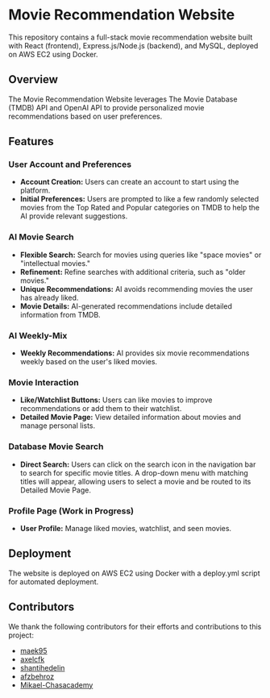 # Movie Recommendation Website

This repository contains a full-stack movie recommendation website built with React (frontend), Express.js/Node.js (backend), and MySQL, deployed on AWS EC2 using Docker.

## Overview

The Movie Recommendation Website leverages The Movie Database (TMDB) API and OpenAI API to provide personalized movie recommendations based on user preferences.

## Features

### User Account and Preferences
- **Account Creation:** Users can create an account to start using the platform.
- **Initial Preferences:** Users are prompted to like a few randomly selected movies from the Top Rated and Popular categories on TMDB to help the AI provide relevant suggestions.

### AI Movie Search
- **Flexible Search:** Search for movies using queries like "space movies" or "intellectual movies."
- **Refinement:** Refine searches with additional criteria, such as "older movies."
- **Unique Recommendations:** AI avoids recommending movies the user has already liked.
- **Movie Details:** AI-generated recommendations include detailed information from TMDB.

### AI Weekly-Mix
- **Weekly Recommendations:** AI provides six movie recommendations weekly based on the user's liked movies.

### Movie Interaction
- **Like/Watchlist Buttons:** Users can like movies to improve recommendations or add them to their watchlist.
- **Detailed Movie Page:** View detailed information about movies and manage personal lists.

### Database Movie Search
- **Direct Search:** Users can click on the search icon in the navigation bar to search for specific movie titles. A drop-down menu with matching titles will appear, allowing users to select a movie and be routed to its Detailed Movie Page.

### Profile Page (Work in Progress)
- **User Profile:** Manage liked movies, watchlist, and seen movies.

## Deployment
The website is deployed on AWS EC2 using Docker with a deploy.yml script for automated deployment.

## Contributors

We thank the following contributors for their efforts and contributions to this project:

- [maek95](https://github.com/maek95)
- [axelcfk](https://github.com/username)
- [shantihedelin](https://github.com/shantihedelin)
- [afzbehroz](https://github.com/afzbehroz)
- [Mikael-Chasacademy](https://github.com/Mikael-Chasacademy)
